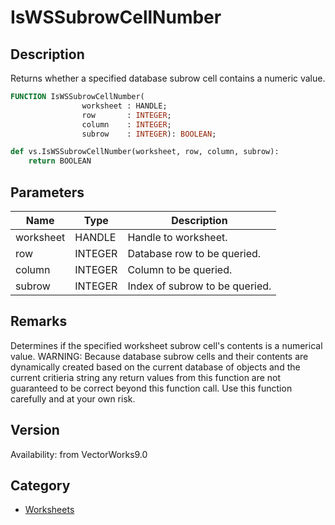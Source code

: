 # IsWSSubrowCellNumber

## Description
Returns whether a specified database subrow cell contains a numeric value.

```pascal
FUNCTION IsWSSubrowCellNumber(
				worksheet : HANDLE;
				row       : INTEGER;
				column    : INTEGER;
				subrow    : INTEGER): BOOLEAN;
```

```python
def vs.IsWSSubrowCellNumber(worksheet, row, column, subrow):
    return BOOLEAN
```

## Parameters
|Name|Type|Description|
|---|---|---|
|worksheet|HANDLE|Handle to worksheet.|
|row|INTEGER|Database row to be queried.|
|column|INTEGER|Column to be queried.|
|subrow|INTEGER|Index of subrow to be queried.|

## Remarks
Determines if the specified worksheet subrow cell's contents is a numerical value.
WARNING: Because database subrow cells and their contents are dynamically created based on the current database of objects and the current critieria string any return values from this function are not guaranteed to be correct beyond this function call. Use this function carefully and at your own risk.

## Version
Availability: from VectorWorks9.0

## Category
* [Worksheets](../Categories/Worksheets.md)
